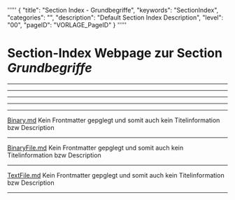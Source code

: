 '''''
{
"title": "Section Index - Grundbegriffe",
"keywords": "SectionIndex",
"categories": "",
"description": "Default Section Index Description",
"level": "00",
"pageID": "VORLAGE_PageID"
}
'''''


<h1>Section-Index Webpage zur Section <i>Grundbegriffe</i></h1>

<hr><hr><hr><hr><hr>


[Binary.md](./Binary.md)
Kein Frontmatter gepglegt und somit auch kein Titelinformation bzw Description<hr>


[BinaryFile.md](./BinaryFile.md)
Kein Frontmatter gepglegt und somit auch kein Titelinformation bzw Description<hr>


[TextFile.md](./TextFile.md)
Kein Frontmatter gepglegt und somit auch kein Titelinformation bzw Description<hr>